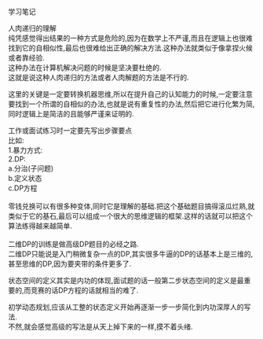 学习笔记

人肉递归的理解<br>
纯凭感觉得出结果的一种方式是危险的,因为在数学上不严谨,而且在逻辑上也很难找到它的自相似性,最后也很难给出正确的解决方法.这种办法就类似于像拿捏火候或者靠经验.<br>
这种办法在计算机解决问题的时候是坚决要杜绝的.<br>
这就是说这种人肉递归的方法或者人肉解题的方法是不行的.<br>

这里的关键是一定要转换机器思维,所以在提升自己的认知能力的时候,一定要注意要找到一个所谓的自相似的办法,也就是说有重复性的办法,然后把它进行化繁为简,同时逻辑上是简洁的且能够严谨来证明的.<br>


工作或面试练习时一定要先写出步骤要点<br>
比如:<br>
1.暴力方式:<br>
2.DP:<br>
a.分治(子问题)<br>
b.定义状态<br>
c.DP方程<br>
<br>
零钱兑换可以有很多种变体,同时它是理解的基础.把这个基础题目搞得滚瓜烂熟,就类似于它的基石,最后可以组成一个很大的思维逻辑的框架.这样的话就可以把这个算法练得越来越简单.<br>
<br>
二维DP的训练是做高级DP题目的必经之路.<br>
二维DP只能说是入门稍微复杂一点的DP,其实很多牛逼的DP的话基本上是三维的,甚至思维的DP,因为要夹带的条件更多了.<br>

状态空间的定义其实是内功的体现,面试题的话一般第二步状态空间的定义是最重要的,而竞赛的话DP方程的话就相当的难了.<br>

初学动态规划,应该从工整的状态定义开始再逐渐一步一步简化到内功深厚人的写法.<br>
不然,就会感觉高级的写法是从天上掉下来的一样,摸不着头绪.<br>
